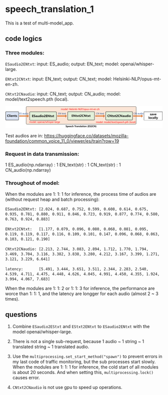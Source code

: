 # speech_translation_1
This is a test of multi-model_app.

## code logics

### Three modules: 

`ESaudio2ENtxt`: input: ES_audio;  output: EN_text;  model: openai/whisper-large.

`ENtxt2CNtxt`: input: EN_text;  output: CN_text;  model: Helsinki-NLP/opus-mt-en-zh.

`CNtxt2CNaudio`: input: CN_text;  output: CN_audio;  model: model/text2speech.pth (local).

![Image](https://github.com/lifang535/speech_translation_1/blob/main/app.png)

Test audios are in: https://huggingface.co/datasets/mozilla-foundation/common_voice_11_0/viewer/es/train?row=19

### Request in data transmission: 

1 ES_audio(np.ndarray) : 1 EN_text(str) : 1 CN_text(str) : 1 CN_audio(np.ndarray)

### Throughout of model: 

When the modules are 1: 1: 1 for inference, the process time of audios are (without request heap and batch processing):

```
ESaudio2ENtxt: [2.024, 0.687, 0.752, 0.599, 0.608, 0.614, 0.675, 0.935, 0.781, 0.880, 0.911, 0.846, 0.723, 0.919, 0.877, 0.774, 0.580, 0.763, 0.924, 0.883]

ENtxt2CNtxt:   [1.177, 0.079, 0.096, 0.080, 0.068, 0.081, 0.095, 0.119, 0.119, 0.117, 0.116, 0.109, 0.101, 0.147, 0.096, 0.068, 0.063, 0.103, 0.121, 0.190]

CNtxt2CNaudio: [2.213, 2.744, 3.083, 2.894, 1.712, 1.770, 1.794, 3.469, 3.704, 3.116, 3.382, 3.838, 3.280, 4.212, 3.167, 3.399, 1.271, 3.121, 3.229, 6.641]

latency:       [5.491, 3.444, 3.651, 3.511, 2.344, 2.283, 2.540, 4.539, 4.711, 4.475, 4.448, 4.626, 4.045, 4.991, 4.450, 4.355, 1.924, 3.994, 4.067, 7.683]
```

When the modules are 1: 1: 2 or 1: 1: 3 for inference, the performance are worce than 1: 1: 1, and the latency are longger for each audio (almost 2 ~ 3 times).

## questions

1. Combine `ESaudio2EStxt` and `EStxt2ENtxt` to `ESaudio2ENtxt` with the model openai/whisper-large.

2. There is not a single sub-request, because 1 audio ~ 1 string ~ 1 translated string ~ 1 translated audio.

3. Use the `multiprocessing.set_start_method("spawn")` to prevent errors in my last code of traffic monitoring, but the sub processes start slowly. When the modules are 1: 1: 1 for inference, the cold start of all modules is about 20 seconds. And when setting this, `multiprocessing.lock()` causes error.

4. `CNtxt2CNaudio` is not use gpu to speed up operations.
